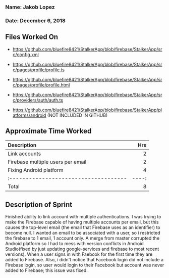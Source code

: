 ### Name: Jakob Lopez
### Date: December 6, 2018

 ## Files Worked On
 - https://github.com/bluefire8421/StalkerApp/blob/firebase/StalkerApp/src/config.xml
 
 - https://github.com/bluefire8421/StalkerApp/blob/firebase/StalkerApp/src/pages/profile/profile.ts
 - https://github.com/bluefire8421/StalkerApp/blob/firebase/StalkerApp/src/pages/profile/profile.html
 
 - https://github.com/bluefire8421/StalkerApp/blob/firebase/StalkerApp/src/providers/auth/auth.ts
 
 - https://github.com/bluefire8421/StalkerApp/blob/firebase/StalkerApp/platforms/android (NOT INCLUDED IN GITHUB)

 
 
 ## Approximate Time Worked
 | Description                          | Hrs   |
 | :------------------------------------| ----: |
 | Link accounts                        | 2     |
 | Firebase multiple users per email    | 2     |
 | Fixing Android platform              | 4     |
 | :------------------------------------| ----: |
 | Total                                | 8     |


 ## Description of Sprint
 Finished ability to link account with multiple authentications. I was trying to make the Firebase capable of having multiple accounts per
 email, but this causes the top-level email (the email that Firebase uses as an identifier) to become null. I wanted an email to be 
 associated with a user, so i restricted the firebase to 1 email, 1 account only. A merge from master corrupted the Android platform
 so I had to mess with version conflicts in Android Studio(fixed by just updating google-services and firebase to most recent versions).
 When a user signs in with Faebook for the first time they are added to Firebase. Also, i didn't notice that Facebook login did not
 include a Firebase login, so user would login to their Facebook but account was never added to Firebase; this issue was fixed.
